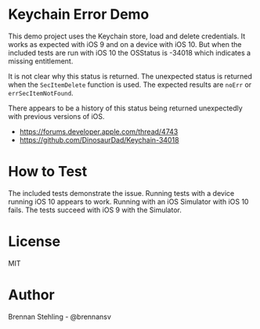 # Keychain Error Demo

This demo project uses the Keychain store, load and delete credentials. It works as expected with iOS 9 and on a device with iOS 10. But when the included tests are run with iOS 10 the OSStatus is -34018 which indicates a missing entitlement.

It is not clear why this status is returned. The unexpected status is returned when the `SecItemDelete` function is used. The expected results are `noErr` or `errSecItemNotFound`.

There appears to be a history of this status being returned unexpectedly with previous versions of iOS.

* https://forums.developer.apple.com/thread/4743
* https://github.com/DinosaurDad/Keychain-34018

# How to Test

The included tests demonstrate the issue. Running tests with a device running iOS 10 appears to work. Running with an iOS Simulator with iOS 10 fails. The tests succeed with iOS 9 with the Simulator.

# License

MIT

# Author

Brennan Stehling - @brennansv
